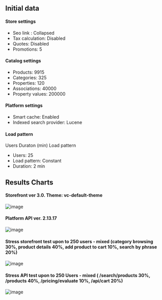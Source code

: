 ## Initial data
#### Store settings					
- Seo link : 	Collapsed
- Tax calculation: Disabled 
- Quotes: Disabled 
- Promotions: 5 	
#### Catalog settings					
- Products: 9915	
- Categories: 325	
- Properties: 120	
- Associations: 40000	
- Property values: 200000	
#### Platform settings					
- Smart cache: Enabled
- Indexed search provider: Lucene		
#### Load pattern					
Users	Duraton (min)	Load pattern			
- Users: 25	
- Load pattern: Constant
- Duration: 2 min

## Results Charts
#### Storefront  ver 3.0. Theme: vc-default-theme
![image](https://user-images.githubusercontent.com/7566324/32313109-c38e3fd0-bfa9-11e7-8c3e-885a9539c7b3.png)

#### Platform API ver. 2.13.17
![image](https://user-images.githubusercontent.com/7566324/32313123-df2db3a6-bfa9-11e7-927c-36891040678b.png)

#### Stress storefront test upon to 250 users - mixed (category browsing 30%, product details 40%, add product to cart 10%, search by phrase 20%)
![image](https://user-images.githubusercontent.com/7566324/32313148-058f802e-bfaa-11e7-81d1-0b83451feb29.png)

#### Stress API test upon to 250 Users - mixed ( /search/products 30%, /products 40%, /pricing/evaluate  10%, /api/cart 20%)
![image](https://user-images.githubusercontent.com/7566324/32313173-272ae746-bfaa-11e7-8c2e-25c8635bf403.png)
